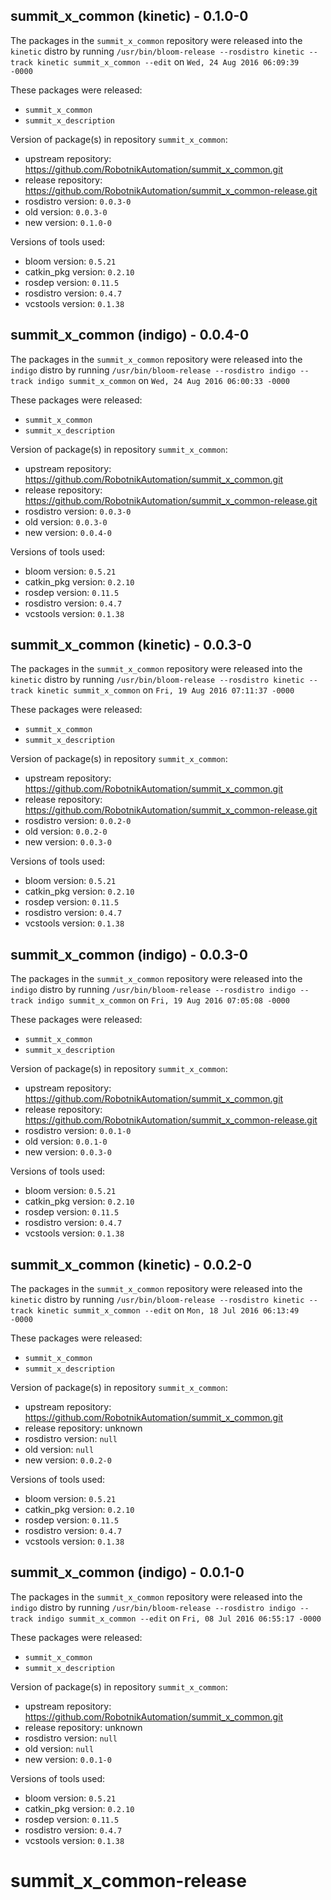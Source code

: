 ## summit_x_common (kinetic) - 0.1.0-0

The packages in the `summit_x_common` repository were released into the `kinetic` distro by running `/usr/bin/bloom-release --rosdistro kinetic --track kinetic summit_x_common --edit` on `Wed, 24 Aug 2016 06:09:39 -0000`

These packages were released:
- `summit_x_common`
- `summit_x_description`

Version of package(s) in repository `summit_x_common`:

- upstream repository: https://github.com/RobotnikAutomation/summit_x_common.git
- release repository: https://github.com/RobotnikAutomation/summit_x_common-release.git
- rosdistro version: `0.0.3-0`
- old version: `0.0.3-0`
- new version: `0.1.0-0`

Versions of tools used:

- bloom version: `0.5.21`
- catkin_pkg version: `0.2.10`
- rosdep version: `0.11.5`
- rosdistro version: `0.4.7`
- vcstools version: `0.1.38`


## summit_x_common (indigo) - 0.0.4-0

The packages in the `summit_x_common` repository were released into the `indigo` distro by running `/usr/bin/bloom-release --rosdistro indigo --track indigo summit_x_common` on `Wed, 24 Aug 2016 06:00:33 -0000`

These packages were released:
- `summit_x_common`
- `summit_x_description`

Version of package(s) in repository `summit_x_common`:

- upstream repository: https://github.com/RobotnikAutomation/summit_x_common.git
- release repository: https://github.com/RobotnikAutomation/summit_x_common-release.git
- rosdistro version: `0.0.3-0`
- old version: `0.0.3-0`
- new version: `0.0.4-0`

Versions of tools used:

- bloom version: `0.5.21`
- catkin_pkg version: `0.2.10`
- rosdep version: `0.11.5`
- rosdistro version: `0.4.7`
- vcstools version: `0.1.38`


## summit_x_common (kinetic) - 0.0.3-0

The packages in the `summit_x_common` repository were released into the `kinetic` distro by running `/usr/bin/bloom-release --rosdistro kinetic --track kinetic summit_x_common` on `Fri, 19 Aug 2016 07:11:37 -0000`

These packages were released:
- `summit_x_common`
- `summit_x_description`

Version of package(s) in repository `summit_x_common`:

- upstream repository: https://github.com/RobotnikAutomation/summit_x_common.git
- release repository: https://github.com/RobotnikAutomation/summit_x_common-release.git
- rosdistro version: `0.0.2-0`
- old version: `0.0.2-0`
- new version: `0.0.3-0`

Versions of tools used:

- bloom version: `0.5.21`
- catkin_pkg version: `0.2.10`
- rosdep version: `0.11.5`
- rosdistro version: `0.4.7`
- vcstools version: `0.1.38`


## summit_x_common (indigo) - 0.0.3-0

The packages in the `summit_x_common` repository were released into the `indigo` distro by running `/usr/bin/bloom-release --rosdistro indigo --track indigo summit_x_common` on `Fri, 19 Aug 2016 07:05:08 -0000`

These packages were released:
- `summit_x_common`
- `summit_x_description`

Version of package(s) in repository `summit_x_common`:

- upstream repository: https://github.com/RobotnikAutomation/summit_x_common.git
- release repository: https://github.com/RobotnikAutomation/summit_x_common-release.git
- rosdistro version: `0.0.1-0`
- old version: `0.0.1-0`
- new version: `0.0.3-0`

Versions of tools used:

- bloom version: `0.5.21`
- catkin_pkg version: `0.2.10`
- rosdep version: `0.11.5`
- rosdistro version: `0.4.7`
- vcstools version: `0.1.38`


## summit_x_common (kinetic) - 0.0.2-0

The packages in the `summit_x_common` repository were released into the `kinetic` distro by running `/usr/bin/bloom-release --rosdistro kinetic --track kinetic summit_x_common --edit` on `Mon, 18 Jul 2016 06:13:49 -0000`

These packages were released:
- `summit_x_common`
- `summit_x_description`

Version of package(s) in repository `summit_x_common`:

- upstream repository: https://github.com/RobotnikAutomation/summit_x_common.git
- release repository: unknown
- rosdistro version: `null`
- old version: `null`
- new version: `0.0.2-0`

Versions of tools used:

- bloom version: `0.5.21`
- catkin_pkg version: `0.2.10`
- rosdep version: `0.11.5`
- rosdistro version: `0.4.7`
- vcstools version: `0.1.38`


## summit_x_common (indigo) - 0.0.1-0

The packages in the `summit_x_common` repository were released into the `indigo` distro by running `/usr/bin/bloom-release --rosdistro indigo --track indigo summit_x_common --edit` on `Fri, 08 Jul 2016 06:55:17 -0000`

These packages were released:
- `summit_x_common`
- `summit_x_description`

Version of package(s) in repository `summit_x_common`:

- upstream repository: https://github.com/RobotnikAutomation/summit_x_common.git
- release repository: unknown
- rosdistro version: `null`
- old version: `null`
- new version: `0.0.1-0`

Versions of tools used:

- bloom version: `0.5.21`
- catkin_pkg version: `0.2.10`
- rosdep version: `0.11.5`
- rosdistro version: `0.4.7`
- vcstools version: `0.1.38`


# summit_x_common-release